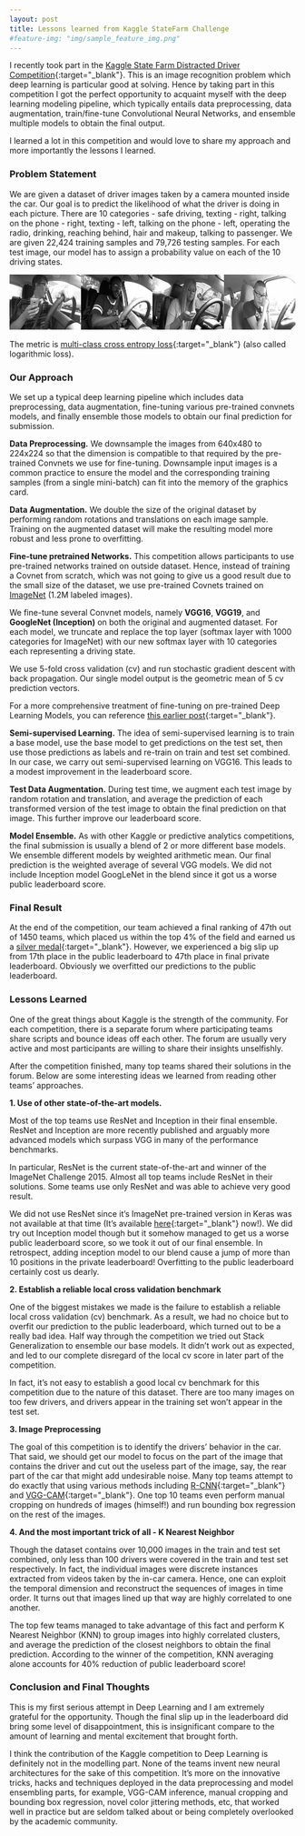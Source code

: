 ```yaml
---
layout: post
title: Lessons learned from Kaggle StateFarm Challenge
#feature-img: "img/sample_feature_img.png"
---
```


I recently took part in the [Kaggle State Farm Distracted Driver Competition](https://www.kaggle.com/c/state-farm-distracted-driver-detection){:target="_blank"}. This is an image recognition problem which deep learning is particular good at solving. Hence by taking part in this competition I got the perfect opportunity to acquaint myself with the deep learning modeling pipeline, which typically entails data preprocessing, data augmentation, train/fine-tune Convolutional Neural Networks, and ensemble multiple models to obtain the final output. 

I learned a lot in this competition and would love to share my approach and more importantly the lessons I learned. 

### Problem Statement
We are given a dataset of driver images taken by a camera mounted inside the car. Our goal is to predict the likelihood of what the driver is doing in each picture. There are 10 categories - safe driving, texting - right, talking on the phone - right, texting - left, talking on the phone - left, operating the radio, drinking, reaching behind, hair and makeup, talking to passenger. We are given 22,424 training samples and 79,726 testing samples. For each test image, our model has to assign a probability value on each of the 10 driving states. 

![Driver Images](/img/kaggle_statefarm_cover_img.png)

The metric is [multi-class cross entropy loss](https://www.kaggle.com/wiki/LogarithmicLoss){:target="_blank"} (also called logarithmic loss). 

### Our Approach
We set up a typical deep learning pipeline which includes data preprocessing, data augmentation, fine-tuning various pre-trained convnets models, and finally ensemble those models to obtain our final prediction for submission.

**Data Preprocessing.** We downsample the images from 640x480 to 224x224 so that the dimension is compatible to that required by the pre-trained Convnets we use for fine-tuning. Downsample input images is a common practice to ensure the model and the corresponding training samples (from a single mini-batch) can fit into the memory of the graphics card.  

**Data Augmentation.** We double the size of the original dataset by performing random rotations and translations on each image sample. Training on the augmented dataset will make the resulting model more robust and less prone to overfitting.  

**Fine-tune pretrained Networks.** This competition allows participants to use pre-trained networks trained on outside dataset. Hence, instead of training a Covnet from scratch, which was not going to give us a good result due to the small size of the dataset, we use pre-trained Covnets trained on [ImageNet](http://image-net.org/) (1.2M labeled images). 

We fine-tune several Convnet models, namely **VGG16**, **VGG19**, and **GoogleNet (Inception)** on both the original and augmented dataset. For each model, we truncate and replace the top layer (softmax layer with 1000 categories for ImageNet) with our new softmax layer with 10 categories each representing a driving state. 

We use 5-fold cross validation (cv) and run stochastic gradient descent with back propagation. Our single model output is the geometric mean of 5 cv prediction vectors. 

For a more comprehensive treatment of fine-tuning on pre-trained Deep Learning Models, you can reference [this earlier post](/2016/10/08/fine-tuning-in-keras-part2.html){:target="_blank"}.

**Semi-supervised Learning.** The idea of semi-supervised learning is to train a base model, use the base model to get predictions on the test set, then use those predictions as labels and re-train on train and test set combined. In our case, we carry out semi-supervised learning on VGG16. This leads to a modest improvement in the leaderboard score. 

**Test Data Augmentation.** During test time, we augment each test image by random rotation and translation, and average the prediction of each transformed version of the test image to obtain the final prediction on that image. This further improve our leaderboard score.    

**Model Ensemble.** As with other Kaggle or predictive analytics competitions, the final submission is usually a blend of 2 or more different base models. We ensemble different models by weighted arithmetic mean. Our final prediction is the weighted average of several VGG models. We did not include Inception model GoogLeNet in the blend since it got us a worse public leaderboard score. 

### Final Result
At the end of the competition, our team achieved a final ranking of 47th out of 1450 teams, which placed us within the top 4% of the field and earned us a [silver medal](https://www.kaggle.com/progression){:target="_blank"}. However, we experienced a big slip up from 17th place in the public leaderboard to 47th place in final private leaderboard. Obviously we overfitted our predictions to the public leaderboard. 

### Lessons Learned 
One of the great things about Kaggle is the strength of the community. For each competition, there is a separate forum where participating teams share scripts and bounce ideas off each other. The forum are usually very active and most participants are willing to share their insights unselfishly. 

After the competition finished, many top teams shared their solutions in the forum. Below are some interesting ideas we learned from reading other teams’ approaches. 

**1. Use of other state-of-the-art models.**  

Most of the top teams use ResNet and Inception in their final ensemble. ResNet and Inception are more recently published and arguably more advanced models which surpass VGG in many of the performance benchmarks. 

In particular, ResNet is the current state-of-the-art and winner of the ImageNet Challenge 2015. Almost all top teams include ResNet in their solutions. Some teams use only ResNet and was able to achieve very good result. 

We did not use ResNet since it’s ImageNet pre-trained version in Keras was not available at that time (It’s available [here](https://keras.io/applications/){:target="_blank"} now!). We did try out Inception model though but it somehow managed to get us a worse public leaderboard score, so we took it out of our final ensemble. In retrospect, adding inception model to our blend cause a jump of more than 10 positions in the private leaderboard! Overfitting to the public leaderboard certainly cost us dearly. 

**2. Establish a reliable local cross validation benchmark**

One of the biggest mistakes we made is the failure to establish a reliable local cross validation (cv) benchmark. As a result, we had no choice but to overfit our prediction to the public leaderboard, which turned out to be a really bad idea. Half way through the competition we tried out Stack Generalization to ensemble our base models. It didn’t work out as expected, and led to our complete disregard of the local cv score in later part of the competition. 

In fact, it’s not easy to establish a good local cv benchmark for this competition due to the nature of this dataset. There are too many images on too few drivers, and drivers appear in the training set won’t appear in the test set.  

**3. Image Preprocessing**

The goal of this competition is to identify the drivers’ behavior in the car. That said, we should get our model to focus on the part of the image that contains the driver and cut out the useless part of the image, say, the rear part of the car that might add undesirable noise. Many top teams attempt to do exactly that using various methods including [R-CNN](https://github.com/rbgirshick/rcnn){:target="_blank"} and [VGG-CAM](https://github.com/tdeboissiere/VGG16CAM-keras){:target="_blank"}. One top 10 teams even perform manual cropping on hundreds of images (himself!) and run bounding box regression on the rest of the images. 

**4. And the most important trick of all - K Nearest Neighbor**

Though the dataset contains over 10,000 images in the train and test set combined, only less than 100 drivers were covered in the train and test set respectively. In fact, the individual images were discrete instances extracted from videos taken by the in-car camera. Hence, one can exploit the temporal dimension and reconstruct the sequences of images in time order. It turns out that images lined up that way are highly correlated to one another. 

The top few teams managed to take advantage of this fact and perform K Nearest Neighbor (KNN) to group images into highly correlated clusters, and average the prediction of the closest neighbors to obtain the final prediction. According to the winner of the competition, KNN averaging alone accounts for 40% reduction of public leaderboard score! 

### Conclusion and Final Thoughts
This is my first serious attempt in Deep Learning and I am extremely grateful for the opportunity. Though the final slip up in the leaderboard did bring some level of disappointment, this is insignificant compare to the amount of learning and mental excitement that brought forth. 

I think the contribution of the Kaggle competition to Deep Learning is definitely not in the modelling part. None of the teams invent new neural architectures for the sake of this competition. It’s more on the innovative tricks, hacks and techniques deployed in the data preprocessing and model ensembling parts, for example, VGG-CAM inference, manual cropping and bounding box regression, novel color jittering methods, etc, that worked well in practice but are seldom talked about or being completely overlooked by the academic community. 



